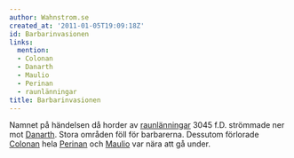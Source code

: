 ```yaml
---
author: Wahnstrom.se
created_at: '2011-01-05T19:09:18Z'
id: Barbarinvasionen
links:
  mention:
  - Colonan
  - Danarth
  - Maulio
  - Perinan
  - raunlänningar
title: Barbarinvasionen
---
```


Namnet på händelsen då horder av [raunlänningar] 3045 f.D. strömmade ner mot [Danarth]. Stora
områden föll för barbarerna. Dessutom förlorade [Colonan] hela [Perinan] och [Maulio] var nära att
gå under.

  [raunlänningar]: raunlänningar
  [Danarth]: Danarth
  [Colonan]: Colonan
  [Perinan]: Perinan
  [Maulio]: Maulio